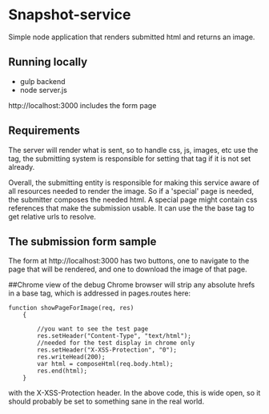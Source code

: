 # Snapshot-service

Simple node application that renders submitted html and returns an image.

## Running locally
* gulp backend
* node server.js

http://localhost:3000 includes the form page

## Requirements
The server will render what is sent, so to handle css, js, images, etc
use the <base> tag, the submitting system is responsible for setting that
tag if it is not set already. 

Overall, the submitting entity is responsible for making this service
aware of all resources needed to render the image. So if a 'special' page
is needed, the submitter composes the needed html. A special page might
contain css references that make the submission usable. It can use the the
base tag to get relative urls to resolve.

## The submission form sample
The form at http://localhost:3000 has two buttons, one to navigate to the
page that will be rendered, and one to download the image of that page.

##Chrome view of the debug
Chrome browser will strip any absolute hrefs in a base tag, which is 
addressed in pages.routes here:
```
function showPageForImage(req, res)
    {

        //you want to see the test page
        res.setHeader("Content-Type", "text/html");
        //needed for the test display in chrome only       
        res.setHeader("X-XSS-Protection", "0");
        res.writeHead(200);
        var html = composeHtml(req.body.html);
        res.end(html);
    }
```
with the X-XSS-Protection header. In the above code, this is wide open, so it should probably be set to something sane in the real world.
